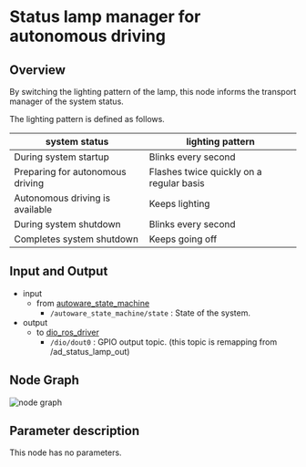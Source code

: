 # Status lamp manager for autonomous driving

## Overview
By switching the lighting pattern of the lamp, this node informs the transport manager of the system status.

The lighting pattern is defined as follows.
<table>
  <thead>
    <tr>
      <th scope="col">system status</th>
	    <th scope="col">lighting pattern</th>
	  </tr>
  </thead>
  <tbody>
    <tr>
      <td>During system startup</td>
      <td>Blinks every second</td>
    </tr>
    <tr>
      <td>Preparing for autonomous driving</td>
      <td>Flashes twice quickly on a regular basis</td>
    </tr>
    <tr>
      <td>Autonomous driving is available</td>
      <td>Keeps lighting</td>
    </tr>
    <tr>
      <td>During system shutdown</td>
      <td>Blinks every second</td>
    </tr>
    <tr>
      <td>Completes system shutdown</td>
      <td>Keeps going off</td>
    </tr>
  </tbody>
</table>

## Input and Output
- input
  - from [autoware_state_machine](https://github.com/eve-autonomy/autoware_state_machine)
    - `/autoware_state_machine/state` : State of the system.
- output
  - to [dio_ros_driver](https://github.com/tier4/dio_ros_driver)
    - `/dio/dout0` : GPIO output topic. (this topic is remapping from /ad_status_lamp_out)

## Node Graph
![node graph](http://www.plantuml.com/plantuml/proxy?src=https://raw.githubusercontent.com/eve-autonomy/ad_status_lamp_manager/docs/node_graph.pu)

## Parameter description
This node has no parameters.
